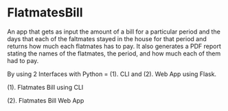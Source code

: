 # FlatmatesBill
An app that gets as input the amount of a bill for a particular period and the days that each of the faltmates stayed in the house for that period and returns how much each flatmates has to pay. It also generates a PDF report stating the names of the flatmates, the period, and how much each of them had to pay.

By using 2 Interfaces with Python = (1). CLI and (2). Web App using Flask.

(1). Flatmates Bill using CLI

(2). Flatmates Bill Web App 
